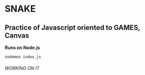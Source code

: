 # SNAKE

## Practice of Javascript oriented to GAMES, Canvas

__Runs on Node.js__ <br/>

```terminal
nodemon index.js
```


###### WORKING ON IT